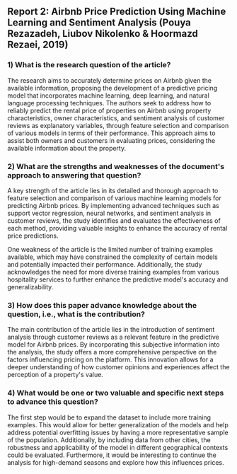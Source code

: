 ## Report 2: Airbnb Price Prediction Using Machine Learning and Sentiment Analysis (Pouya Rezazadeh, Liubov Nikolenko & Hoormazd Rezaei, 2019)

### 1) What is the research question of the article?
The research aims to accurately determine prices on Airbnb given the available information, proposing the development of a predictive pricing model that incorporates machine learning, deep learning, and natural language processing techniques. The authors seek to address how to reliably predict the rental price of properties on Airbnb using property characteristics, owner characteristics, and sentiment analysis of customer reviews as explanatory variables, through feature selection and comparison of various models in terms of their performance. This approach aims to assist both owners and customers in evaluating prices, considering the available information about the property.

### 2) What are the strengths and weaknesses of the document's approach to answering that question?

A key strength of the article lies in its detailed and thorough approach to feature selection and comparison of various machine learning models for predicting Airbnb prices. By implementing advanced techniques such as support vector regression, neural networks, and sentiment analysis in customer reviews, the study identifies and evaluates the effectiveness of each method, providing valuable insights to enhance the accuracy of rental price predictions.

One weakness of the article is the limited number of training examples available, which may have constrained the complexity of certain models and potentially impacted their performance. Additionally, the study acknowledges the need for more diverse training examples from various hospitality services to further enhance the predictive model's accuracy and generalizability.

### 3) How does this paper advance knowledge about the question, i.e., what is the contribution?

The main contribution of the article lies in the introduction of sentiment analysis through customer reviews as a relevant feature in the predictive model for Airbnb prices. By incorporating this subjective information into the analysis, the study offers a more comprehensive perspective on the factors influencing pricing on the platform. This innovation allows for a deeper understanding of how customer opinions and experiences affect the perception of a property's value.

### 4) What would be one or two valuable and specific next steps to advance this question?

The first step would be to expand the dataset to include more training examples. This would allow for better generalization of the models and help address potential overfitting issues by having a more representative sample of the population. Additionally, by including data from other cities, the robustness and applicability of the model in different geographical contexts could be evaluated. 
Furthermore, it would be interesting to continue the analysis for high-demand seasons and explore how this influences prices.

